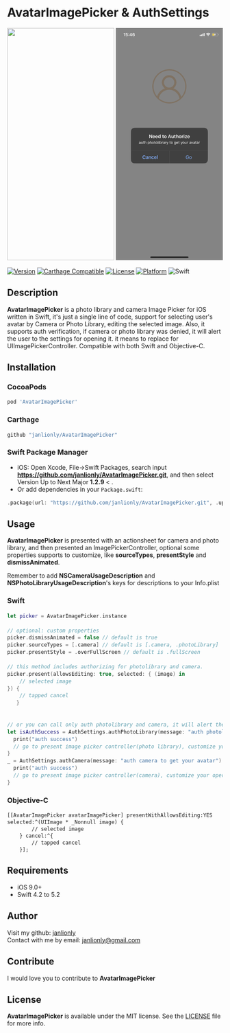 # AvatarImagePicker & AuthSettings
<img src="https://media.giphy.com/media/fwnDxpeNEJSJefW5S9/giphy.gif" width="250" height="541">
<img src="https://github.com/janlionly/AvatarImagePicker/blob/master/Resources/AuthSettings.png" width="250" height="541">

[![Version](https://img.shields.io/cocoapods/v/AvatarImagePicker.svg?style=flat)](https://cocoapods.org/pods/AvatarImagePicker)
[![Carthage Compatible](https://img.shields.io/badge/Carthage-compatible-4BC51D.svg?style=flat)](https://github.com/Carthage/Carthage)
[![License](https://img.shields.io/cocoapods/l/AvatarImagePicker.svg?style=flat)](https://github.com/janlionly/AvatarImagePicker/blob/master/LICENSE)
[![Platform](https://img.shields.io/cocoapods/p/AvatarImagePicker.svg?style=flat)](https://github.com/janlionly/AvatarImagePicker)
![Swift](https://img.shields.io/badge/%20in-swift%204.2-orange.svg)

## Description
**AvatarImagePicker** is a photo library and camera Image Picker for iOS  
written in Swift, it's just a single line of code, support for selecting user's avatar by Camera or Photo Library, editing the selected image. Also, it supports auth verification, if camera or photo library was denied, it will alert the user to the settings for opening it. it means to replace for UIImagePickerController. Compatible with both Swift and Objective-C.

## Installation

### CocoaPods
```ruby
pod 'AvatarImagePicker'
```

### Carthage
```ruby
github "janlionly/AvatarImagePicker"
```

### Swift Package Manager
- iOS: Open Xcode, File->Swift Packages, search input **https://github.com/janlionly/AvatarImagePicker.git**, and then select Version Up to Next Major **1.2.9** < .
- Or add dependencies in your `Package.swift`:
```swift
.package(url: "https://github.com/janlionly/AvatarImagePicker.git", .upToNextMajor(from: "1.2.9")),
```

## Usage

**AvatarImagePicker** is presented with an actionsheet for camera and photo library, and then presented an ImagePickerController, optional some properties supports to customize, like **sourceTypes**, **presentStyle** and **dismissAnimated**.<br>

Remember to add **NSCameraUsageDescription** and **NSPhotoLibraryUsageDescription**'s keys for descriptions to your Info.plist

### Swift

```swift
let picker = AvatarImagePicker.instance

// optional: custom properties
picker.dismissAnimated = false // default is true
picker.sourceTypes = [.camera] // default is [.camera, .photoLibrary]
picker.presentStyle = .overFullScreen // default is .fullScreen

// this method includes authorizing for photolibrary and camera.
picker.present(allowsEditing: true, selected: { (image) in
	// selected image
}) {
	// tapped cancel
   } 


// or you can call only auth photolibrary and camera, it will alert the user to go to settings if the photolibrary or camera was denied.
let isAuthSuccess = AuthSettings.authPhotoLibrary(message: "auth photolibrary to get your avatar") {
  print("auth success")
  // go to present image picker controller(photo library), customize your operation here.
}
_ = AuthSettings.authCamera(message: "auth camera to get your avatar") {
  print("auth success")
  // go to present image picker controller(camera), customize your operation here.
}
```

### Objective-C

```objc
[[AvatarImagePicker avatarImagePicker] presentWithAllowsEditing:YES selected:^(UIImage * _Nonnull image) {
        // selected image
    } cancel:^{
        // tapped cancel
    }];
```

## Requirements

- iOS 9.0+
- Swift 4.2 to 5.2

## Author

Visit my github: [janlionly](https://github.com/janlionly)<br>
Contact with me by email: janlionly@gmail.com

## Contribute

I would love you to contribute to **AvatarImagePicker**

## License

**AvatarImagePicker** is available under the MIT license. See the [LICENSE](https://github.com/janlionly/AvatarImagePicker/blob/master/LICENSE) file for more info.
